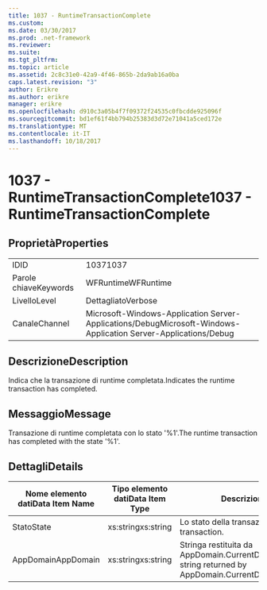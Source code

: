 ```yaml
---
title: 1037 - RuntimeTransactionComplete
ms.custom: 
ms.date: 03/30/2017
ms.prod: .net-framework
ms.reviewer: 
ms.suite: 
ms.tgt_pltfrm: 
ms.topic: article
ms.assetid: 2c8c31e0-42a9-4f46-865b-2da9ab16a0ba
caps.latest.revision: "3"
author: Erikre
ms.author: erikre
manager: erikre
ms.openlocfilehash: d910c3a05b4f7f09372f24535c0fbcdde925096f
ms.sourcegitcommit: bd1ef61f4bb794b25383d3d72e71041a5ced172e
ms.translationtype: MT
ms.contentlocale: it-IT
ms.lasthandoff: 10/18/2017
---
```

# <a name="1037---runtimetransactioncomplete"></a><span data-ttu-id="8b528-102">1037 - RuntimeTransactionComplete</span><span class="sxs-lookup"><span data-stu-id="8b528-102">1037 - RuntimeTransactionComplete</span></span>
## <a name="properties"></a><span data-ttu-id="8b528-103">Proprietà</span><span class="sxs-lookup"><span data-stu-id="8b528-103">Properties</span></span>  
  
|||  
|-|-|  
|<span data-ttu-id="8b528-104">ID</span><span class="sxs-lookup"><span data-stu-id="8b528-104">ID</span></span>|<span data-ttu-id="8b528-105">1037</span><span class="sxs-lookup"><span data-stu-id="8b528-105">1037</span></span>|  
|<span data-ttu-id="8b528-106">Parole chiave</span><span class="sxs-lookup"><span data-stu-id="8b528-106">Keywords</span></span>|<span data-ttu-id="8b528-107">WFRuntime</span><span class="sxs-lookup"><span data-stu-id="8b528-107">WFRuntime</span></span>|  
|<span data-ttu-id="8b528-108">Livello</span><span class="sxs-lookup"><span data-stu-id="8b528-108">Level</span></span>|<span data-ttu-id="8b528-109">Dettagliato</span><span class="sxs-lookup"><span data-stu-id="8b528-109">Verbose</span></span>|  
|<span data-ttu-id="8b528-110">Canale</span><span class="sxs-lookup"><span data-stu-id="8b528-110">Channel</span></span>|<span data-ttu-id="8b528-111">Microsoft-Windows-Application Server-Applications/Debug</span><span class="sxs-lookup"><span data-stu-id="8b528-111">Microsoft-Windows-Application Server-Applications/Debug</span></span>|  
  
## <a name="description"></a><span data-ttu-id="8b528-112">Descrizione</span><span class="sxs-lookup"><span data-stu-id="8b528-112">Description</span></span>  
 <span data-ttu-id="8b528-113">Indica che la transazione di runtime completata.</span><span class="sxs-lookup"><span data-stu-id="8b528-113">Indicates the runtime transaction has completed.</span></span>  
  
## <a name="message"></a><span data-ttu-id="8b528-114">Messaggio</span><span class="sxs-lookup"><span data-stu-id="8b528-114">Message</span></span>  
 <span data-ttu-id="8b528-115">Transazione di runtime completata con lo stato '%1'.</span><span class="sxs-lookup"><span data-stu-id="8b528-115">The runtime transaction has completed with the state '%1'.</span></span>  
  
## <a name="details"></a><span data-ttu-id="8b528-116">Dettagli</span><span class="sxs-lookup"><span data-stu-id="8b528-116">Details</span></span>  
  
|<span data-ttu-id="8b528-117">Nome elemento dati</span><span class="sxs-lookup"><span data-stu-id="8b528-117">Data Item Name</span></span>|<span data-ttu-id="8b528-118">Tipo elemento dati</span><span class="sxs-lookup"><span data-stu-id="8b528-118">Data Item Type</span></span>|<span data-ttu-id="8b528-119">Descrizione</span><span class="sxs-lookup"><span data-stu-id="8b528-119">Description</span></span>|  
|--------------------|--------------------|-----------------|  
|<span data-ttu-id="8b528-120">Stato</span><span class="sxs-lookup"><span data-stu-id="8b528-120">State</span></span>|<span data-ttu-id="8b528-121">xs:string</span><span class="sxs-lookup"><span data-stu-id="8b528-121">xs:string</span></span>|<span data-ttu-id="8b528-122">Lo stato della transazione.</span><span class="sxs-lookup"><span data-stu-id="8b528-122">The state of the transaction.</span></span>|  
|<span data-ttu-id="8b528-123">AppDomain</span><span class="sxs-lookup"><span data-stu-id="8b528-123">AppDomain</span></span>|<span data-ttu-id="8b528-124">xs:string</span><span class="sxs-lookup"><span data-stu-id="8b528-124">xs:string</span></span>|<span data-ttu-id="8b528-125">Stringa restituita da AppDomain.CurrentDomain.FriendlyName.</span><span class="sxs-lookup"><span data-stu-id="8b528-125">The string returned by AppDomain.CurrentDomain.FriendlyName.</span></span>|
